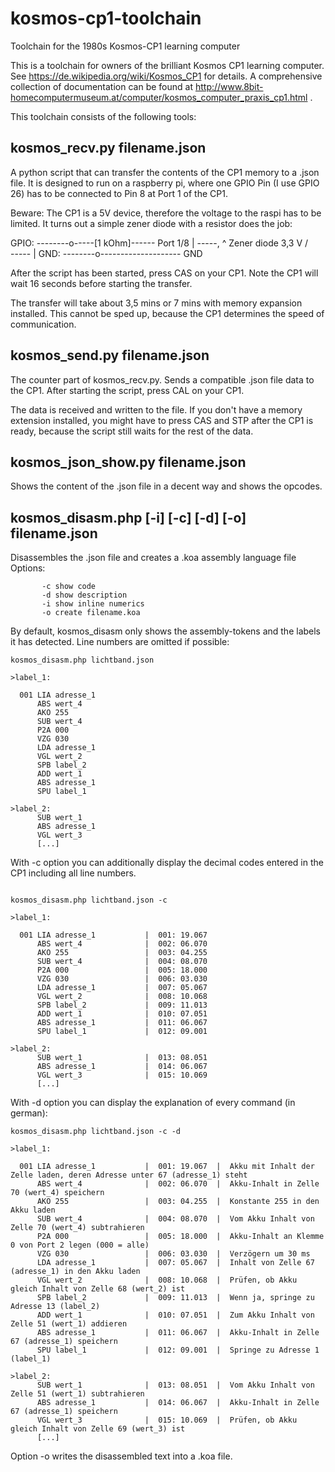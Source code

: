 # kosmos-cp1-toolchain
Toolchain for the 1980s Kosmos-CP1 learning computer

This is a toolchain for owners of the brilliant Kosmos CP1 learning computer.
See https://de.wikipedia.org/wiki/Kosmos_CP1 for details.
A comprehensive collection of documentation can be found at 
http://www.8bit-homecomputermuseum.at/computer/kosmos_computer_praxis_cp1.html .

This toolchain consists of the following tools:

kosmos_recv.py filename.json
----------------------------

A python script that can transfer the contents of the CP1 memory to a .json file.
It is designed to run on a raspberry pi, where one GPIO Pin (I use GPIO 26) has to 
be connected to Pin 8 at Port 1 of the CP1.

Beware: The CP1 is a 5V device, therefore the voltage to the raspi has to be limited.
It turns out a simple zener diode with a resistor does the job:
                     
GPIO: --------o-----[1 kOhm]------ Port 1/8
              |
            -----,
              ^     Zener diode 3,3 V
             / \
            -----
              |
GND:  --------o-------------------- GND 

After the script has been started, press CAS on your CP1.
Note the CP1 will wait 16 seconds before starting the transfer.

The transfer will take about 3,5 mins or 7 mins with memory expansion installed.
This cannot be sped up, because the CP1 determines the speed of communication.


kosmos_send.py filename.json
----------------------------

The counter part of kosmos_recv.py. Sends a compatible .json file data to the CP1.
After starting the script, press CAL on your CP1.

The data is received and written to the file.
If you don't have a memory extension installed, you might have to press CAS and STP
after the CP1 is ready, because the script still waits for the rest of the data.


kosmos_json_show.py filename.json
---------------------------------

Shows the content of the .json file in a decent way and shows the opcodes.


kosmos_disasm.php [-i] [-c] [-d] [-o] filename.json
---------------------------------------------------

Disassembles the .json file and creates a .koa assembly language file
Options:
```
       -c show code
       -d show description
       -i show inline numerics
       -o create filename.koa
```

By default, kosmos_disasm only shows the assembly-tokens and the labels it
has detected. Line numbers are omitted if possible:

```
kosmos_disasm.php lichtband.json

>label_1:

  001 LIA adresse_1
      ABS wert_4
      AKO 255
      SUB wert_4
      P2A 000
      VZG 030
      LDA adresse_1
      VGL wert_2
      SPB label_2
      ADD wert_1
      ABS adresse_1
      SPU label_1

>label_2:
      SUB wert_1
      ABS adresse_1
      VGL wert_3
      [...]

```
With -c option you can additionally display the decimal codes entered in the CP1 
including all line numbers.

```

kosmos_disasm.php lichtband.json -c

>label_1:

  001 LIA adresse_1           |  001: 19.067
      ABS wert_4              |  002: 06.070
      AKO 255                 |  003: 04.255
      SUB wert_4              |  004: 08.070
      P2A 000                 |  005: 18.000
      VZG 030                 |  006: 03.030
      LDA adresse_1           |  007: 05.067
      VGL wert_2              |  008: 10.068
      SPB label_2             |  009: 11.013
      ADD wert_1              |  010: 07.051
      ABS adresse_1           |  011: 06.067
      SPU label_1             |  012: 09.001

>label_2:
      SUB wert_1              |  013: 08.051
      ABS adresse_1           |  014: 06.067
      VGL wert_3              |  015: 10.069
      [...]

```

With -d option you can display the explanation of every command (in german):


```
kosmos_disasm.php lichtband.json -c -d

>label_1:

  001 LIA adresse_1           |  001: 19.067  |  Akku mit Inhalt der Zelle laden, deren Adresse unter 67 (adresse_1) steht
      ABS wert_4              |  002: 06.070  |  Akku-Inhalt in Zelle 70 (wert_4) speichern
      AKO 255                 |  003: 04.255  |  Konstante 255 in den Akku laden
      SUB wert_4              |  004: 08.070  |  Vom Akku Inhalt von Zelle 70 (wert_4) subtrahieren
      P2A 000                 |  005: 18.000  |  Akku-Inhalt an Klemme 0 von Port 2 legen (000 = alle)
      VZG 030                 |  006: 03.030  |  Verzögern um 30 ms
      LDA adresse_1           |  007: 05.067  |  Inhalt von Zelle 67 (adresse_1) in den Akku laden
      VGL wert_2              |  008: 10.068  |  Prüfen, ob Akku gleich Inhalt von Zelle 68 (wert_2) ist
      SPB label_2             |  009: 11.013  |  Wenn ja, springe zu Adresse 13 (label_2)
      ADD wert_1              |  010: 07.051  |  Zum Akku Inhalt von Zelle 51 (wert_1) addieren
      ABS adresse_1           |  011: 06.067  |  Akku-Inhalt in Zelle 67 (adresse_1) speichern
      SPU label_1             |  012: 09.001  |  Springe zu Adresse 1 (label_1)

>label_2:
      SUB wert_1              |  013: 08.051  |  Vom Akku Inhalt von Zelle 51 (wert_1) subtrahieren
      ABS adresse_1           |  014: 06.067  |  Akku-Inhalt in Zelle 67 (adresse_1) speichern
      VGL wert_3              |  015: 10.069  |  Prüfen, ob Akku gleich Inhalt von Zelle 69 (wert_3) ist
      [...]

```

Option -o writes the disassembled text into a .koa file.

